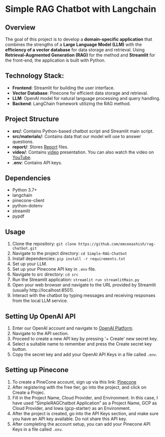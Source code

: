 # Simple RAG Chatbot with Langchain

## Overview
The goal of this project is to develop a **domain-specific application** that combines the strengths of a **Large Language Model (LLM)** with the **efficiency of a vector database** for data storage and retrieval. Using **Retrieval-Augmented Generation (RAG)** for the method and **Streamlit** for the front-end, the application is built with Python.

## Technology Stack:
- **Frontend**: Streamlit for building the user interface.
- **Vector Database**: Pinecone for efficient data storage and retrieval. 
- **LLM**: OpenAI model for natural language processing and query handling.
- **Backend**: LangChain framework utilizing the RAG method.

## Project Structure
- **src/**: Contains Python-based chatbot script and Streamlit main script.
- **src/materials/**: Contains data that our model will use to answer questions.
- **report/**: Stores [Report](report) files.
- **video/**: Contains [video](video) presentation. You can also watch the video on [YouTube](https://youtu.be/wo-0wUplqSM).
- **.env**: Contains API keys.

## Dependencies
- Python 3.7+
- langchain
- pinecone-client
- python-dotenv
- streamlit
- pypdf

## Usage
1. Clone the repository: `git clone https://github.com/emceeashish/rag-chatbot.git`
2. Navigate to the project directory: `cd Simple-RAG-Chatbot`
3. Install dependencies: `pip install -r requirements.txt`
4. Set up your LLM.
5. Set up your Pinecone API key in `.env` file.
5. Navigate to src directory: `cd src`
6. Run the Streamlit application: `streamlit run streamlitMain.py`
7. Open your web browser and navigate to the URL provided by Streamlit (usually http://localhost:8501).
8. Interact with the chatbot by typing messages and receiving responses from the local LLM service.

## Setting Up OpenAI API
1. Enter our OpenAI account and navigate to [OpenAI Platform](https://platform.openai.com/apps). 
2. Navigate to the API section.
3. Proceed to create a new API key by pressing '+ Create' new secret key.
4. Select a suitable name to remember and press the Create secret key button.
5. Copy the secret key and add your OpenAI API Keys in a file called `.env`.

## Setting up Pinecone
1. To create a PineCone account, sign up via this link: [Pinecone](https://www.pinecone.io/)
2. After registering with the free tier, go into the project, and click on Create a Projec.
3. Fill in the Project Name, Cloud Provider, and Environment. In this case, I have used “SimpleRAGChatbot Application” as a Project Name, GCP as Cloud Provider, and Iowa (gcp-starter) as an Environment.
4. After the project is created, go into the API Keys section, and make sure you have an API key available. Do not share this API key.
5. After completing the account setup, you can add your Pinecone API Keys in a file called `.env`.


